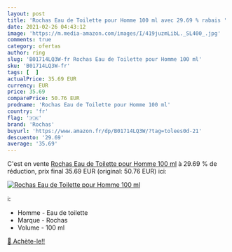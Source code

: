 ```yaml
---
layout: post
title: 'Rochas Eau de Toilette pour Homme 100 ml avec 29.69 % rabais '
date: 2021-02-26 04:43:12
image: 'https://m.media-amazon.com/images/I/419juzmLibL._SL400_.jpg'
comments: true
category: ofertas
author: ring
slug: 'B01714LQ3W-fr Rochas Eau de Toilette pour Homme 100 ml'
sku: 'B01714LQ3W-fr'
tags: [  ]
actualPrice: 35.69 EUR
currency: EUR
price: 35.69
comparePrice: 50.76 EUR
prodname: 'Rochas Eau de Toilette pour Homme 100 ml'
country: 'fr'
flag: '🇫🇷'
brand: 'Rochas'
buyurl: 'https://www.amazon.fr/dp/B01714LQ3W/?tag=tolees0d-21'
descuento: '29.69'
average: '35.69'
---
```


C'est en vente [Rochas Eau de Toilette pour Homme 100 ml](https://www.amazon.fr/dp/B01714LQ3W/?tag=tolees0d-21)  à  29.69 % de réduction, prix final  35.69 EUR (original: 50.76 EUR) ici:

[![Rochas Eau de Toilette pour Homme 100 ml](https://m.media-amazon.com/images/I/419juzmLibL._SL400_.jpg)](https://www.amazon.fr/dp/B01714LQ3W/?tag=tolees0d-21)

ℹ️:

- Homme - Eau de toilette
- Marque - Rochas
- Volume - 100 ml

[🛒 Achète-le!!](https://www.amazon.fr/dp/B01714LQ3W/?tag=tolees0d-21)

